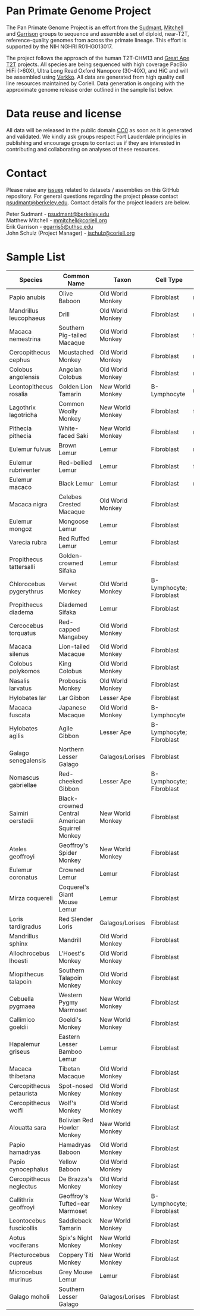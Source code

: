 # Pan Primate Genome Project

The Pan Primate Genome Project is an effort from the [Sudmant](http://www.sudmantlab.org/), [Mitchell](https://www.coriell.org/1/About-Us/Meet-Our-Team/Matthew-W-Mitchell-PhD) and [Garrison](https://www.uthsc.edu/faculty/profile/?netid=egarris5) groups to sequence and assemble a set of diploid, near-T2T, reference-quality genomes from across the primate lineage.
This effort is supported by the NIH NGHRI R01HG013017. 

The project follows the approach of the human T2T-CHM13 and [Great Ape T2T](https://github.com/marbl/Primates) projects. All species are being sequenced with high coverage PacBio HiFi (>60X), Ultra Long Read Oxford Nanopore (30-40X), and HiC and will be assembled using [Verkko](https://github.com/marbl/verkko). 
All data are generated from high quality cell line resources maintained by Coriell. 
Data generation is ongoing with the approximate genome release order outlined in the sample list below. 

# Data reuse and license

All data will be released in the public domain [CC0](https://creativecommons.org/publicdomain/zero/1.0/) as soon as it is generated and validated. 
We kindly ask groups respect Fort Lauderdale principles in publishing and encourage groups to contact us if they are interested in contributing and collaborating on analyses of these resources. 

# Contact

Please raise any [issues](https://github.com/t2t-primates/PanPrimateGenomeProject/issues) related to datasets / assemblies on this GitHub repository. For general questions regarding the project please contact psudmant@berkeley.edu. Contact details for the project leaders are below.  

Peter Sudmant - psudmant@berkeley.edu\
Matthew Mitchell -  mmitchell@coriell.org\
Erik Garrison -  egarris5@uthsc.edu\
John Schulz (Project Manager) - jschulz@coriell.org

# Sample List
| Species                  | Common Name                                    | Taxon            | Cell Type                | Sex    | IUCN Status | Production Year | HiFi | ONT | OmniC | RNAseq | Karyotype |
|--------------------------|------------------------------------------------|------------------|--------------------------|--------|-------------|-----------------|------|-----|-------|--------|-----------|
| Papio anubis             | Olive Baboon                                   | Old World Monkey | Fibroblast               | male   | LC          | Phase 1         |      |     |       |        |           |
| Mandrillus leucophaeus   | Drill                                          | Old World Monkey | Fibroblast               | male   | EN          | Phase 1         |      |     |       |        |           |
| Macaca nemestrina        | Southern Pig-tailed Macaque                    | Old World Monkey | Fibroblast               | female | VU          | Phase 1         |      |     |       |        |           |
| Cercopithecus cephus     | Moustached Monkey                              | Old World Monkey | Fibroblast               | male   | LC          | Phase 1         |      |     |       |        |           |
| Colobus angolensis       | Angolan Colobus                                | Old World Monkey | Fibroblast               | male   | VU          | Phase 1         |      |     |       |        |           |
| Leontopithecus rosalia   | Golden Lion Tamarin                            | New World Monkey | B-Lymphocyte             | male   | EN          | Phase 1         |      |     |       |        |           |
| Lagothrix lagotricha     | Common Woolly Monkey                           | New World Monkey | Fibroblast               | female | VU          | Phase 1         |      |     |       |        |           |
| Pithecia pithecia        | White-faced Saki                               | New World Monkey | Fibroblast               | male   | LC          | Phase 1         |      |     |       |        |           |
| Eulemur fulvus           | Brown Lemur                                    | Lemur            | Fibroblast               | male   | VU          | Phase 1         |      |     |       |        |           |
| Eulemur rubriventer      | Red-bellied Lemur                              | Lemur            | Fibroblast               | female | VU          | Phase 1         |      |     |       |        |           |
| Eulemur macaco           | Black Lemur                                    | Lemur            | Fibroblast               | male   | EN          | Phase 1         |      |     |       |        |           |
| Macaca nigra             | Celebes Crested Macaque                        | Old World Monkey | Fibroblast               |        | CR          | Phase 2         |      |     |       |        |           |
| Eulemur mongoz           | Mongoose Lemur                                 | Lemur            | Fibroblast               |        | CR          | Phase 2         |      |     |       |        |           |
| Varecia rubra            | Red Ruffed Lemur                               | Lemur            | Fibroblast               |        | CR          | Phase 2         |      |     |       |        |           |
| Propithecus tattersalli  | Golden-crowned Sifaka                          | Lemur            | Fibroblast               |        | CR          | Phase 2         |      |     |       |        |           |
| Chlorocebus pygerythrus  | Vervet Monkey                                  | Old World Monkey | B-Lymphocyte; Fibroblast |        | LC          | Phase 2         |      |     |       |        |           |
| Propithecus diadema      | Diademed Sifaka                                | Lemur            | Fibroblast               |        | CR          | Phase 2         |      |     |       |        |           |
| Cercocebus torquatus     | Red-capped Mangabey                            | Old World Monkey | Fibroblast               |        | EN          | Phase 2         |      |     |       |        |           |
| Macaca silenus           | Lion-tailed Macaque                            | Old World Monkey | Fibroblast               |        | EN          | Phase 2         |      |     |       |        |           |
| Colobus polykomos        | King Colobus                                   | Old World Monkey | Fibroblast               |        | EN          | Phase 2         |      |     |       |        |           |
| Nasalis larvatus         | Proboscis Monkey                               | Old World Monkey | Fibroblast               |        | EN          | Phase 2         |      |     |       |        |           |
| Hylobates lar            | Lar Gibbon                                     | Lesser Ape       | Fibroblast               |        | EN          | Phase 2         |      |     |       |        |           |
| Macaca fuscata           | Japanese Macaque                               | Old World Monkey | B-Lymphocyte             |        | LC          | Phase 2         |      |     |       |        |           |
| Hylobates agilis         | Agile Gibbon                                   | Lesser Ape       | B-Lymphocyte; Fibroblast |        | EN          | Phase 2         |      |     |       |        |           |
| Galago senegalensis      | Northern Lesser Galago                         | Galagos/Lorises  | Fibroblast               |        | LC          | Phase 2         |      |     |       |        |           |
| Nomascus gabriellae      | Red-cheeked Gibbon                             | Lesser Ape       | B-Lymphocyte; Fibroblast |        | EN          | Phase 2         |      |     |       |        |           |
| Saimiri oerstedii        | Black-crowned Central American Squirrel Monkey | New World Monkey | Fibroblast               |        | EN          | Phase 2         |      |     |       |        |           |
| Ateles geoffroyi         | Geoffroy's Spider Monkey                       | New World Monkey | Fibroblast               |        | EN          | Phase 2         |      |     |       |        |           |
| Eulemur coronatus        | Crowned Lemur                                  | Lemur            | Fibroblast               |        | EN          | Phase 2         |      |     |       |        |           |
| Mirza coquereli          | Coquerel's Giant Mouse Lemur                   | Lemur            | Fibroblast               |        | EN          | Phase 2         |      |     |       |        |           |
| Loris tardigradus        | Red Slender Loris                              | Galagos/Lorises  | Fibroblast               |        | EN          | Phase 2         |      |     |       |        |           |
| Mandrillus sphinx        | Mandrill                                       | Old World Monkey | Fibroblast               |        | VU          | Phase 3         |      |     |       |        |           |
| Allochrocebus lhoesti    | L'Hoest's Monkey                               | Old World Monkey | Fibroblast               |        | VU          | Phase 3         |      |     |       |        |           |
| Miopithecus talapoin     | Southern Talapoin Monkey                       | Old World Monkey | Fibroblast               |        | VU          | Phase 3         |      |     |       |        |           |
| Cebuella pygmaea         | Western Pygmy Marmoset                         | New World Monkey | Fibroblast               |        | VU          | Phase 3         |      |     |       |        |           |
| Callimico goeldii        | Goeldi's Monkey                                | New World Monkey | Fibroblast               |        | VU          | Phase 3         |      |     |       |        |           |
| Hapalemur griseus        | Eastern Lesser Bamboo Lemur                    | Lemur            | Fibroblast               |        | VU          | Phase 3         |      |     |       |        |           |
| Macaca thibetana         | Tibetan Macaque                                | Old World Monkey | Fibroblast               |        | NT          | Phase 3         |      |     |       |        |           |
| Cercopithecus petaurista | Spot-nosed Monkey                              | Old World Monkey | Fibroblast               |        | NT          | Phase 3         |      |     |       |        |           |
| Cercopithecus wolfi      | Wolf's Monkey                                  | Old World Monkey | Fibroblast               |        | NT          | Phase 3         |      |     |       |        |           |
| Alouatta sara            | Bolivian Red Howler Monkey                     | New World Monkey | Fibroblast               |        | NT          | Phase 3         |      |     |       |        |           |
| Papio hamadryas          | Hamadryas Baboon                               | Old World Monkey | Fibroblast               |        | LC          | Phase 3         |      |     |       |        |           |
| Papio cynocephalus       | Yellow Baboon                                  | Old World Monkey | Fibroblast               |        | LC          | Phase 3         |      |     |       |        |           |
| Cercopithecus neglectus  | De Brazza's Monkey                             | Old World Monkey | Fibroblast               |        | LC          | Phase 3         |      |     |       |        |           |
| Callithrix geoffroyi     | Geoffroy's Tufted-ear Marmoset                 | New World Monkey | B-Lymphocyte; Fibroblast |        | LC          | Phase 3         |      |     |       |        |           |
| Leontocebus fuscicollis  | Saddleback Tamarin                             | New World Monkey | Fibroblast               |        | LC          | Phase 3         |      |     |       |        |           |
| Aotus vociferans         | Spix's Night Monkey                            | New World Monkey | Fibroblast               |        | LC          | Phase 3         |      |     |       |        |           |
| Plecturocebus cupreus    | Coppery Titi Monkey                            | New World Monkey | Fibroblast               |        | LC          | Phase 3         |      |     |       |        |           |
| Microcebus murinus       | Grey Mouse Lemur                               | Lemur            | Fibroblast               |        | LC          | Phase 3         |      |     |       |        |           |
| Galago moholi            | Southern Lesser Galago                         | Galagos/Lorises  | Fibroblast               |        | LC          | Phase 3         |      |     |       |        |           |
